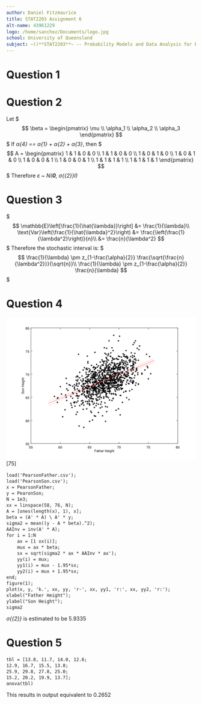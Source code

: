 ```yaml
---
author: Daniel Fitzmaurice
title: STAT2203 Assignment 6
alt-name: 43961229
logo: /home/sanchez/Documents/logo.jpg
school: University of Queensland
subject: ~()**STAT2203**~ -- Probability Models and Data Analysis for Engineering
---
```


# Question 1

# Question 2
Let
$$$
\beta = \begin{pmatrix} \mu \\ \alpha_1 \\ \alpha_2 \\ \alpha_3 \end{pmatrix}
$$$
If *&alpha;{4} == &alpha;{1} + &alpha;{2} + &alpha;{3}*, then
$$$
A = \begin{pmatrix} 1 & 1 & 0 & 0 \\
                    1 & 1 & 0 & 0 \\
                    1 & 0 & 1 & 0 \\
                    1 & 0 & 1 & 0 \\
                    1 & 0 & 0 & 1 \\
                    1 & 0 & 0 & 1 \\
                    1 & 1 & 1 & 1 \\
                    1 & 1 & 1 & 1 \end{pmatrix}
$$$
Therefore *&epsilon; ~ N(**0**, &sigma;{{2}}I)*

# Question 3

$$$
\mathbb{E}\left[\frac{1}{\hat{\lambda}}\right] &= \frac{1}{\lambda}\\
\text{Var}\left(\frac{1}{\hat{\lambda}^2}\right) &= \frac{\left(\frac{1}{\lambda^2}\right)}{n}\\
&= \frac{n}{\lambda^2}
$$$
Therefore the stochastic interval is:
$$$
\frac{1}{\lambda} \pm z_{1-\frac{\alpha}{2}} \frac{\sqrt{\frac{n}{\lambda^2}}}{\sqrt{n}}\\
\frac{1}{\lambda} \pm z_{1-\frac{\alpha}{2}} \frac{n}{\lambda}
$$$

# Question 4
![Question 4 Answer](sem2-2017/stat2203/ass6.q4.png)[75]

```
load('PearsonFather.csv');
load('PearsonSon.csv');
x = PearsonFather;
y = PearonSon;
N = 1e3;
xx = linspace(58, 76, N);
A = [ones(length(x), 1), x];
beta = (A' * A) \ A' * y;
sigma2 = mean((y - A * beta).^2);
AAInv = inv(A' * A);
for i = 1:N
    ax = [1 xx(i)];
    mux = ax * beta;
    sx = sqrt(sigma2 * ax * AAInv * ax');
    yy(i) = mux;
    yy1(i) = mux - 1.95*sx;
    yy2(i) = mux + 1.95*sx;
end;
figure(1);
plot(x, y, 'k.', xx, yy, 'r-', xx, yy1, 'r:', xx, yy2, 'r:');
xlabel("Father Height");
ylabel("Son Height");
sigma2
```

*&sigma;{{2}}* is estimated to be 5.9335

# Question 5
```
tbl = [13.8, 11.7, 14.0, 12.6;
12.9, 16.7, 15.5, 13.8;
25.9, 29.8, 27.8, 25.0;
15.2, 20.2, 19.9, 13.7];
anova(tbl)
```

This results in output equivalent to 0.2652

